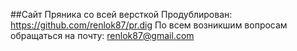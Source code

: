 ##Сайт Пряника со всей версткой
Продублирован: https://github.com/renlok87/pr.dig
По всем возникшим вопросам обращаться на почту: renlok87@gmail.com
